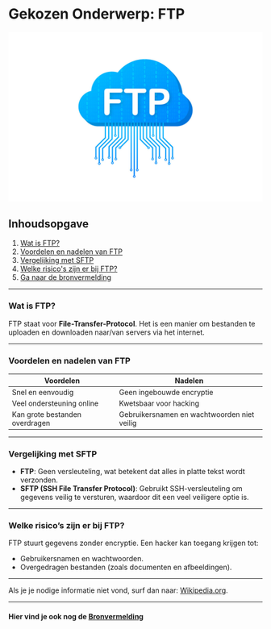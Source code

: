 # Gekozen Onderwerp: FTP

![img](FTP-File-Transfer-Icon-FTP-Technology-Graphics-17420597-1.jpg)

## Inhoudsopgave
1. [Wat is FTP?](#wat-is-ftp)
2. [Voordelen en nadelen van FTP](#voordelen-en-nadelen-van-ftp)
3. [Vergelijking met SFTP](#vergelijking-met-sftp)
4. [Welke risico's zijn er bij FTP?](#welke-risicos-zijn-er-bij-ftp)
5. [Ga naar de bronvermelding](#hier-vind-je-ook-nog-de-bronvermelding)


---

### Wat is FTP?
FTP staat voor **File-Transfer-Protocol**. Het is een manier om bestanden te uploaden en downloaden
naar/van servers via het internet.

---

### Voordelen en nadelen van FTP
| **Voordelen**                        | **Nadelen**                                    |
| ------------------------------------ | ---------------------------------------------- |
| Snel en eenvoudig                    | Geen ingebouwde encryptie                      |
| Veel ondersteuning online            | Kwetsbaar voor hacking                         |
| Kan grote bestanden overdragen       | Gebruikersnamen en wachtwoorden niet veilig    |

---

### Vergelijking met SFTP
- **FTP**: Geen versleuteling, wat betekent dat alles in platte tekst wordt verzonden.  
- **SFTP (SSH File Transfer Protocol)**: Gebruikt SSH-versleuteling om gegevens veilig te versturen, waardoor dit een veel veiligere optie is.

---
### Welke risico’s zijn er bij FTP?
FTP stuurt gegevens zonder encryptie. Een hacker kan toegang krijgen tot:
- Gebruikersnamen en wachtwoorden.
- Overgedragen bestanden (zoals documenten en afbeeldingen).

---
Als je je nodige informatie niet vond, surf dan naar: [Wikipedia.org](https://nl.wikipedia.org/wiki/File_Transfer_Protocol).

---
#### Hier vind je ook nog de [Bronvermelding](pagina2.md)
